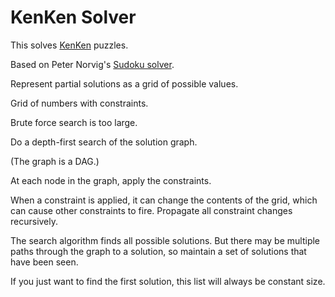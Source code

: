 KenKen Solver
=============

This solves [KenKen](http://www.kenken.com) puzzles.

Based on Peter Norvig's [Sudoku solver](http://norvig.com/sudoku.html).

Represent partial solutions as a grid of possible values.

Grid of numbers with constraints.

Brute force search is too large.

Do a depth-first search of the solution graph.

(The graph is a DAG.)

At each node in the graph, apply the constraints.

When a constraint is applied, it can change the contents of the
grid, which can cause other constraints to fire.
Propagate all constraint changes recursively.

The search algorithm finds all possible solutions. But there may
be multiple paths through the graph to a solution, so maintain a
set of solutions that have been seen.

If you just want to find the first solution, this list will always be constant size.
